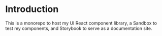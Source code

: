 # Introduction

This is a monorepo to host my UI React component library, a Sandbox to test my components, and Storybook to serve as a documentation site.
